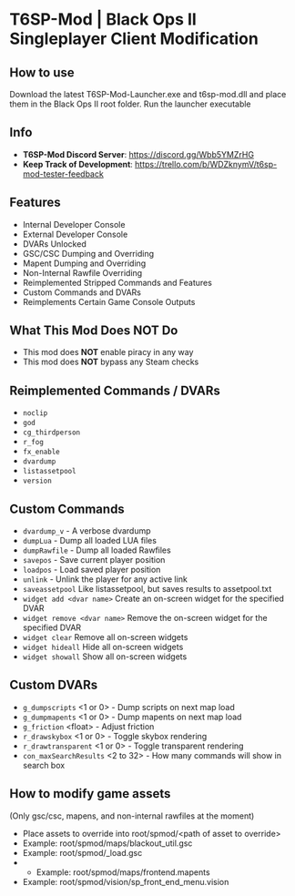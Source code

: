 # T6SP-Mod | Black Ops II Singleplayer Client Modification

## How to use
Download the latest T6SP-Mod-Launcher.exe and t6sp-mod.dll and place them in the Black Ops II root folder. Run the launcher executable

## Info
- **T6SP-Mod Discord Server**: https://discord.gg/Wbb5YMZrHG
- **Keep Track of Development**: https://trello.com/b/WDZknymV/t6sp-mod-tester-feedback

## Features
- Internal Developer Console
- External Developer Console
- DVARs Unlocked
- GSC/CSC Dumping and Overriding
- Mapent Dumping and Overriding
- Non-Internal Rawfile Overriding
- Reimplemented Stripped Commands and Features
- Custom Commands and DVARs
- Reimplements Certain Game Console Outputs

## What This Mod Does NOT Do
- This mod does **NOT** enable piracy in any way
- This mod does **NOT** bypass any Steam checks

## Reimplemented Commands / DVARs
- `noclip`
- `god`
- `cg_thirdperson`
- `r_fog`
- `fx_enable`
- `dvardump`
- `listassetpool`
- `version`

## Custom Commands
- `dvardump_v` - A verbose dvardump
- `dumpLua` - Dump all loaded LUA files
- `dumpRawfile` - Dump all loaded Rawfiles
- `savepos` - Save current player position
- `loadpos` - Load saved player position
- `unlink` - Unlink the player for any active link
- `saveassetpool` Like listassetpool, but saves results to assetpool.txt
- `widget add <dvar name>`  Create an on-screen widget for the specified DVAR
- `widget remove <dvar name>`  Remove the on-screen widget for the specified DVAR
- `widget clear`  Remove all on-screen widgets
- `widget hideall`  Hide all on-screen widgets
- `widget showall`  Show all on-screen widgets


## Custom DVARs
- `g_dumpscripts` \<1 or 0\> - Dump scripts on next map load
- `g_dumpmapents` \<1 or 0\> - Dump mapents on next map load
- `g_friction` \<float\> - Adjust friction
- `r_drawskybox` \<1 or 0\> - Toggle skybox rendering
- `r_drawtransparent` \<1 or 0\> - Toggle transparent rendering
- `con_maxSearchResults` \<2 to 32\> - How many commands will show in search box

## How to modify game assets
(Only gsc/csc, mapens, and non-internal rawfiles at the moment)
- Place assets to override into root/spmod/\<path of asset to override\>
- Example: root/spmod/maps/blackout_util.gsc
- Example: root/spmod/_load.gsc
- - Example: root/spmod/maps/frontend.mapents
- Example: root/spmod/vision/sp_front_end_menu.vision


